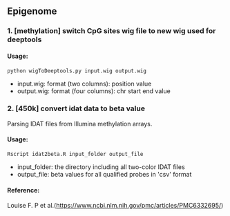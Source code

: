## Epigenome

### 1. [methylation] switch CpG sites wig file to new wig used for deeptools

#### Usage:
```
python wigToDeeptools.py input.wig output.wig
```
* input.wig: format (two columns): position  value
* output.wig: format (four columns): chr    start   end value

### 2. [450k] convert idat data to beta value
Parsing IDAT files from Illumina methylation arrays.
#### Usage:
```
Rscript idat2beta.R input_folder output_file
```
* input_folder: the directory including all two-color IDAT files 
* output_file: beta values for all qualified probes in 'csv' format
#### Reference:
Louise F. P et al.(https://www.ncbi.nlm.nih.gov/pmc/articles/PMC6332695/)
